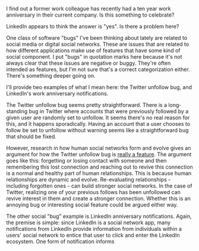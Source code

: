 I find out a former work colleague has recently had a ten year work anniversary in their current company. Is this something to celebrate? 

LinkedIn appears to think the answer is "yes". Is there a problem here? 

One class of software "bugs" I've been thinking about lately are related to social media or digital social networks. These are issues that are related to how different applications make use of features that have some kind of social component. I put "bugs" in quotation marks here because it's not always clear that these issues are negative or buggy. They're often intended as features, but I'm not sure that's a correct categorization either. There's something deeper going on. 

I'll provide two examples of what I mean here: the Twitter unfollow bug, and LinkedIn's work anniversary notifications. 

The Twitter unfollow bug seems pretty straightforward. There is a long-standing bug in Twitter where accounts that were previously followed by a given user are randomly set to unfollow. It seems there's no real reason for this, and it happens sporadically. Having an account that a user chooses to follow be set to unfollow without warning seems like a straightforward bug that should be fixed. 

However, research in how human social networks form and evolve gives an argument for how the Twitter unfollow bug is [really a feature](https://www.theatlantic.com/technology/archive/2012/05/the-beauty-of-twitters-unfollow-bug/256839/). The argument goes like this: forgetting or losing contact with someone and then remembering this lost connection and reaching out to revive this connection is a normal and healthy part of human relationships. This is because human relationships are dynamic and evolve. Re-evaluating relationships - including forgotten ones - can build stronger social networks. In the case of Twitter, realizing one of your previous follows has been unfollowed can revive interest in them and create a stronger connection. Whether this is an annoying bug or interesting social feature could be argued either way.

The other social "bug" example is LinkedIn anniversary notifications. Again, the premise is simple: since LinkedIn is a social network app, many notifications from LinkedIn provide information from individuals within a users' social network to entice that user to click and enter the LinkedIn ecosystem. One form of notification informs  
